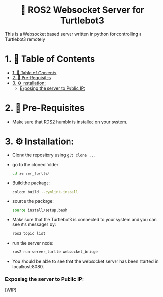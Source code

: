 <h1 align='center'> 🤖 ROS2 Websocket Server for Turtlebot3 </h1> 

This is a Websocket based server written in python for controlling a Turtlebot3 remotely

# 1. 📔 Table of Contents

- [1. 📔 Table of Contents](#1--table-of-contents)
- [2. :link: Pre-Requisites](#2-link-pre-requisites)
- [3. :gear: Installation:](#3-gear-installation)
    - [Exposing the server to Public IP:](#exposing-the-server-to-public-ip)

# 2. :link: Pre-Requisites

- Make sure that ROS2 humble is installed on your system.

# 3. :gear: Installation:

- Clone the repository using `git clone ...`
- go to the cloned folder
  
  ```bash
  cd server_turtle/
  ```

- Build the package:
  
  ```bash
  colcon build --symlink-install
  ```

- source the package:
  
  ```bash
  source install/setup.bash
  ```

- Make sure that the Turtlebot3 is connected to your system and you can see it's messages by:

  ```bash
  ros2 topic list
  ```

- run the server node:
  
  ```bash
  ros2 run server_turtle websocket_bridge
  ```

- You should be able to see that the websocket server has been started in localhost:8080.

### Exposing the server to Public IP:

[WIP]